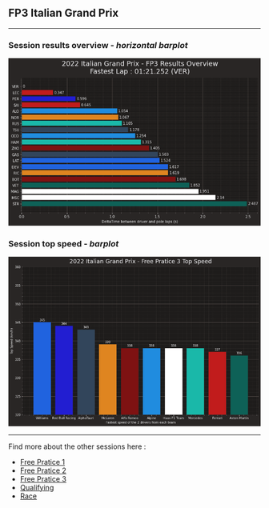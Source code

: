 ## FP3 Italian Grand Prix

---

### Session results overview - *horizontal barplot*

<img src="/output/2022-09-11_Italian_Grand_Prix/fp3_results_overview.png?raw=true"/>

### Session top speed - *barplot*

<img src="/output/2022-09-11_Italian_Grand_Prix/topspeed_fp3.png?raw=true"/>

--- 

Find more about the other sessions here :
  - [Free Pratice 1](/page/FP1/2022-09-11_Italian_Grand_Prix)  
  - [Free Pratice 2](/page/FP2/2022-09-11_Italian_Grand_Prix) 
  - [Free Pratice 3](/page/FP3/2022-09-11_Italian_Grand_Prix)
  - [Qualifying](/page/Qualifying/2022-09-11_Italian_Grand_Prix) 
  - [Race](/page/Race/2022-09-11_Italian_Grand_Prix)